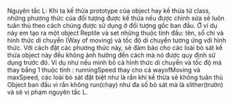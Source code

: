 Nguyên tắc L: Khi ta kế thừa prototype của object hay kế thừa từ class, những phương thức của đối tượng được kế thừa nếu được chỉnh sửa sẽ luôn tuân thủ theo cách chúng được sử dụng ở đối tượng gốc ban đầu.
Ở ví dụ này em tạo ra một object Reptile và set những thuộc tính đầu: tên, số chi và hình thức di chuyển (Way of moving) và tốc độ di chuyển tương ứng với hình thức. Với cách đặt các phương thức này, sẽ đảm bảo cho các loài bò sát kế thừa object này đều không ảnh hưởng đến cách mà nó được quy định sử dụng trước đó. Ví dụ như nếu mình bỏ cả hình thức di chuyển và tốc độ mà thay bằng 1 thuộc tính : runningSpeed thay cho cả wayofMoving và maxSpeed, các loài bò sát đặt biệt như là rắn khi kế thừa sẽ không tuân thủ Object ban đầu vì rắn không run(chạy) như đa số bò sát mà là slither(trườn) và sẽ vị phạm nguyên tắc L.